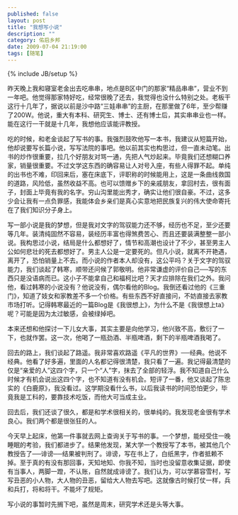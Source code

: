 ```yaml
---
published: false
layout: post
title: "我想写小说"
description: ""
category: 佑启乡邦
date: 2009-07-04 21:19:00
tags: [随笔]
---
```

{% include JB/setup %}

昨天晚上我和寝室老金出去吃串串，地点是B区中门的那家“精品串串”，营业不到一年吧。他觉得那家特好吃，经常很晚了还去，我觉得也没什么特别之处。老板干这行十几年了，据说以前是沙中路“三娃串串”的主厨，在那里做了6年，至少帮赚了200W。他说，重大有本科、研究生、博士、还有博士后，其实串串业也一样。能在这行一干就是十几年，我想他应该能评教授。

吃的时候，和老金谈起了写书的事。我强烈鼓吹他写一本书，我建议从短篇开始，他却说要写长篇小说，写写法院的事吧。他以前其实也构思过，但一直未动笔。出书的炒作很重要，拉几个好朋友对骂一通，先把人气炒起来。毕竟我们还想糊口养家，销量很重要。不过文学这东西的确容易让人对号入座，有些人得罪不起。单纯的出书也不难，印回来后，塞在床底下，评职称的时候能用上，这是一条曲线救国的道路，风险低，虽然收益不高。也可以馈赠乡下的亲戚朋友，拿回村去，很有面子，封面上毕竟有我的名字。穷山沟里能出秀才，确实让他们很自豪。不过，这多少会让我有一点负罪感，我能体会乡亲们是真心实意地把民族复兴的伟大使命寄托在了我们知识分子身上。
<!--more-->

写一部小说是我的梦想，但是我对文字的驾驭能力还不够，经历也不足，至少还要等几年。装清纯固然不容易，装经历丰富也得煞费苦心、而且还要装满整整一部小说。我构思过小说，结局是什么都想好了，情节和高潮也设计了不少，甚至男主人公如何悲壮的死去都想好了。男主人公是一定要死的。但凡小说，就离不开艳遇，离开了，恐怕销量上不去。而小说的作者本人却没有，这公平吗？关于文字的驾驭能力，我们谈起了韩寒，顺带还问候了郭敬明。他非常谦虚的评价自己──写的东西只是没语病而已。这小子不能拿自己和福柯比吧？天才应排除在我们之外。我问他，看过韩寒的小说没有？他说没有，偶尔看他的Blog。我倒还看过他的《三重门》，知道了妓女和家教差不多一个价格。有些东西不好直接问，不妨直接去家教市场打听。记得韩寒最近的一篇Blog是《我很想上》，为什么不是《我很想上ta》呢？可能是因为太过敏感，会被绿掉吧。

本来还想和他探讨一下儿女大事，其实主要是向他学习，他兴致不高，敷衍了一下，也就作罢。这一次，他喝了一瓶劲酒、半瓶啤酒，剩下的半瓶啤酒我喝了。

回去的路上，我们谈起了路遥。我非常喜欢路遥《平凡的世界》──经典。他说不经典。他看了好多遍，里面的人名都记得很清楚，我只看了一遍。我记得最清楚的仅是“亲爱的人”这四个字，只一个“人”字，抹去了全部的轻浮。我不知道自己什么时候才有机会说出这四个字，也不知道有没有机会。短评了一番，他又谈起了陈忠实的《白鹿原》，我没看过。这学期没看什么书，以后我读书的时间恐怕更少，毕竟我是工科的，要靠技术吃饭，而他大可当成主业。

回去后，我们还谈了很久，都是和学术很相关的，很单纯的。我发现老金很有学术良心。我们两个都是很张狂的人。

今天早上起床，他第一件事就去网上查询关于写书的事。一个梦想，能经受住一晚睡眠的考验，我们都进步了。结果他发现，某大学一个教授写了本书，被其他几个教授告了──诽谤──结果被判刑了。诽谤，写在书上了，白纸黑字，作者抵赖不掉。至于真的有没有那回事，天知地知、你我不知，当时也没留意收集证据，即使有当事人，两脚一蹬，不认账，自然就成诽谤了。我们认为，可以学慕容雪村，写写丑恶的小人物，大人物的丑恶，留给大人物去写吧。这就像古时候打仗一样，兵和兵打，将和将干。不能坏了规矩。

写小说的事暂时先搁下吧，虽然是周末，研究学术还是头等大事。